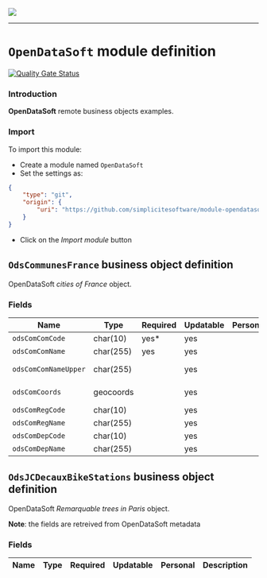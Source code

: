 <!--
 ___ _            _ _    _ _    __
/ __(_)_ __  _ __| (_)__(_) |_ /_/
\__ \ | '  \| '_ \ | / _| |  _/ -_)
|___/_|_|_|_| .__/_|_\__|_|\__\___|
            |_| 
-->
![](https://platform.simplicite.io//logos/logo250.png)
* * *

`OpenDataSoft` module definition
================================

[![Quality Gate Status](https://sonarcloud.io/api/project_badges/measure?project=simplicite-modules-OpenDataSoft&metric=alert_status)](https://sonarcloud.io/dashboard?id=simplicite-modules-OpenDataSoft)

### Introduction

**OpenDataSoft** remote business objects examples.

### Import

To import this module:

- Create a module named `OpenDataSoft`
- Set the settings as:

```json
{
	"type": "git",
	"origin": {
		"uri": "https://github.com/simplicitesoftware/module-opendatasoft.git"
	}
}
```

- Click on the _Import module_ button

`OdsCommunesFrance` business object definition
----------------------------------------------

OpenDataSoft _cities of France_ object.

### Fields

| Name                                                         | Type                                     | Required | Updatable | Personal | Description                                                                      |
|--------------------------------------------------------------|------------------------------------------|----------|-----------|----------|----------------------------------------------------------------------------------|
| `odsComComCode`                                              | char(10)                                 | yes*     | yes       |          | City code                                                                        |
| `odsComComName`                                              | char(255)                                | yes      | yes       |          | City name                                                                        |
| `odsComComNameUpper`                                         | char(255)                                |          | yes       |          | City name (uppercase)                                                            |
| `odsComCoords`                                               | geocoords                                |          | yes       |          | Geographical coordinates                                                         |
| `odsComRegCode`                                              | char(10)                                 |          | yes       |          | Region code                                                                      |
| `odsComRegName`                                              | char(255)                                |          | yes       |          | Region name                                                                      |
| `odsComDepCode`                                              | char(10)                                 |          | yes       |          | Area code                                                                        |
| `odsComDepName`                                              | char(255)                                |          | yes       |          | Area name                                                                        |

`OdsJCDecauxBikeStations` business object definition
----------------------------------------------------

OpenDataSoft _Remarquable trees in Paris_ object.

**Note**: the fields are retreived from OpenDataSoft metadata

### Fields

| Name                                                         | Type                                     | Required | Updatable | Personal | Description                                                                      |
|--------------------------------------------------------------|------------------------------------------|----------|-----------|----------|----------------------------------------------------------------------------------|

